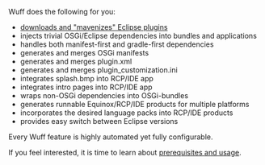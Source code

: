 Wuff does the following for you:
- [downloads and "mavenizes" Eclipse plugins](Mavenizing-OSGi-bundles)
- injects trivial OSGi/Eclipse dependencies into bundles and applications
- handles both manifest-first and gradle-first dependencies
- generates and merges OSGi manifests
- generates and merges plugin.xml
- generates and merges plugin_customization.ini
- integrates splash.bmp into RCP/IDE app
- integrates intro pages into RCP/IDE app
- wraps non-OSGi dependencies into OSGi-bundles
- generates runnable Equinox/RCP/IDE products for multiple platforms
- incorporates the desired language packs into RCP/IDE products
- provides easy switch between Eclipse versions

Every Wuff feature is highly automated yet fully configurable.

If you feel interested, it is time to learn about [prerequisites and usage](Prerequisites-and-usage).